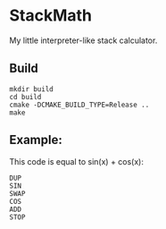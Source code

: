 # StackMath

My little interpreter-like stack calculator.

## Build

    mkdir build
    cd build
    cmake -DCMAKE_BUILD_TYPE=Release ..
    make

## Example:

This code is equal to sin(x) + cos(x):

    DUP
    SIN
    SWAP
    COS
    ADD
    STOP
